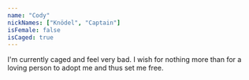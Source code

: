 ```yaml
---
name: "Cody"
nickNames: ["Knödel", "Captain"]
isFemale: false
isCaged: true
---
```

I'm currently caged and feel very bad. I wish for nothing more than for a loving person to adopt me and thus set me free.